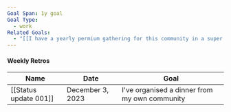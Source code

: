 ```yaml
---
Goal Span: 1y goal
Goal Type:
  - work
Related Goals:
  - "[[I have a yearly permium gathering for this community in a super high-end setting where I get to meet & connect with the top of my audience]]"
---
```

#### Weekly Retros

|Name|Date|Goal|
|---|---|---|
|[[Status update 001]]|December 3, 2023|I've organised a dinner from my own community|